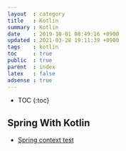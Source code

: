 ```yaml
---
layout  : category
title   : Kotlin
summary : Kotlin
date    : 2019-10-01 08:49:16 +0900
updated : 2021-03-28 19:11:39 +0900
tags    : kotlin
toc     : true
public  : true
parent  : index
latex   : false
adsense : true
---
```

* TOC
{:toc}

## Spring With Kotlin 


* [Spring context test](https://stackoverflow.com/questions/53277045/how-does-kotlintest-test-spring-boot-application)
